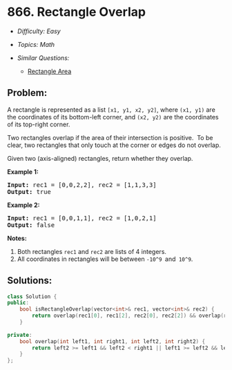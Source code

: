 # 866. Rectangle Overlap

* *Difficulty: Easy*

* *Topics: Math*

* *Similar Questions:*

  * [Rectangle Area](rectangle-area.md)

## Problem:

<p>A rectangle is&nbsp;represented as a&nbsp;list <code>[x1, y1, x2, y2]</code>, where&nbsp;<code>(x1, y1)</code>&nbsp;are the coordinates of its bottom-left corner, and <code>(x2,&nbsp;y2)</code>&nbsp;are the coordinates of its top-right corner.</p>

<p>Two rectangles overlap if the area of their intersection is positive.&nbsp; To be clear, two rectangles that only touch at the corner or edges do not overlap.</p>

<p>Given two (axis-aligned) rectangles, return whether&nbsp;they overlap.</p>

<p><strong>Example 1:</strong></p>

<pre>
<strong>Input: </strong>rec1 = [0,0,2,2], rec2 = [1,1,3,3]
<strong>Output: </strong>true
</pre>

<p><strong>Example 2:</strong></p>

<pre>
<strong>Input: </strong>rec1 = [0,0,1,1], rec2 = [1,0,2,1]
<strong>Output: </strong>false
</pre>

<p><strong>Notes:</strong></p>

<ol>
	<li>Both rectangles <code>rec1</code> and <code>rec2</code> are lists of 4 integers.</li>
	<li>All coordinates in rectangles will be between&nbsp;<code>-10^9 </code>and<code> 10^9</code>.</li>
</ol>

## Solutions:

```c++
class Solution {
public:
    bool isRectangleOverlap(vector<int>& rec1, vector<int>& rec2) {
        return overlap(rec1[0], rec1[2], rec2[0], rec2[2]) && overlap(rec1[1], rec1[3], rec2[1], rec2[3]);
    }
    
private:
    bool overlap(int left1, int right1, int left2, int right2) {
        return left2 >= left1 && left2 < right1 || left1 >= left2 && left1 < right2;
    }
};
```
